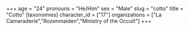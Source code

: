 +++
age = "24"
pronouns = "He/Him"
sex = "Male"
slug = "cotto"
title = "Cotto"
[taxonomies]
character_id = ["17"]
organizations = ["La Camaraderie","Rozenmaiden","Ministry of the Occult"]
+++


